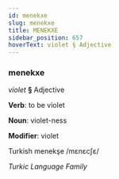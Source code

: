 ```yaml
---
id: menekxe
slug: menekxe
title: MENEKXE
sidebar_position: 657
hoverText: violet § Adjective
---
```


### menekxe

*violet* **§** Adjective

**Verb**: to be violet

**Noun**: violet-ness

**Modifier**: violet

Turkish menekşe /mɛnɛcʃɛ/

*Turkic Language Family*